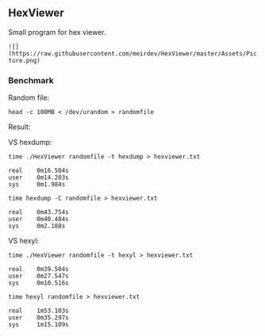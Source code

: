 ## HexViewer

Small program for hex viewer.

`![](https://raw.githubusercontent.com/meirdev/HexViewer/master/Assets/Picture.png)`

### Benchmark

Random file:

`head -c 100MB < /dev/urandom > randomfile`

Result:

VS hexdump:

```
time ./HexViewer randomfile -t hexdump > hexviewer.txt

real    0m16.504s
user    0m14.203s
sys     0m1.984s

time hexdump -C randomfile > hexviewer.txt

real    0m43.754s
user    0m40.484s
sys     0m2.188s
```

VS hexyl:

```
time ./HexViewer randomfile -t hexyl > hexviewer.txt

real    0m39.504s
user    0m27.547s
sys     0m10.516s

time hexyl randomfile > hexviewer.txt

real    1m53.103s
user    0m35.297s
sys     1m15.109s
```